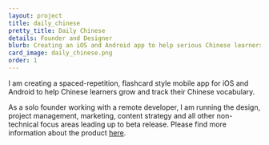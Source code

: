 ```yaml
---
layout: project
title: daily_chinese
pretty_title: Daily Chinese
details: Founder and Designer
blurb: Creating an iOS and Android app to help serious Chinese learners grow, track, and master their vocabulary.
card_image: daily_chinese.png
order: 1
---
```



<p>I am creating a spaced-repetition, flashcard style mobile app for iOS and Android to help Chinese learners grow and track their  Chinese vocabulary.</p>

<p>As a solo founder working with a remote developer, I am running the design, project management, marketing, content strategy and all other non-technical focus areas leading up to beta release. Please find more information about the product <a href="https://www.dailychinese.app" target="_blank">here</a>.</p>

